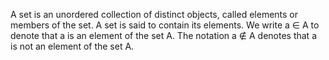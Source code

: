 A set is an unordered collection of distinct objects, called elements or members of the set. A set is said to contain its elements. We write a ∈ A to denote that a is an element of the set A.
The notation a ∉ A denotes that a is not an element of the set A.

 